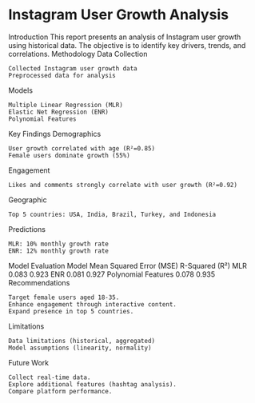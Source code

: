 # Instagram User Growth Analysis
Introduction
This report presents an analysis of Instagram user growth using historical data. The objective is to identify key drivers, trends, and correlations.
Methodology
Data Collection

    Collected Instagram user growth data
    Preprocessed data for analysis

Models

    Multiple Linear Regression (MLR)
    Elastic Net Regression (ENR)
    Polynomial Features

Key Findings
Demographics

    User growth correlated with age (R²=0.85)
    Female users dominate growth (55%)

Engagement

    Likes and comments strongly correlate with user growth (R²=0.92)

Geographic

    Top 5 countries: USA, India, Brazil, Turkey, and Indonesia

Predictions

    MLR: 10% monthly growth rate
    ENR: 12% monthly growth rate

Model Evaluation
Model	Mean Squared Error (MSE)	R-Squared (R²)
MLR	0.083	0.923
ENR	0.081	0.927
Polynomial Features	0.078	0.935
Recommendations

    Target female users aged 18-35.
    Enhance engagement through interactive content.
    Expand presence in top 5 countries.

Limitations

    Data limitations (historical, aggregated)
    Model assumptions (linearity, normality)

Future Work

    Collect real-time data.
    Explore additional features (hashtag analysis).
    Compare platform performance.
